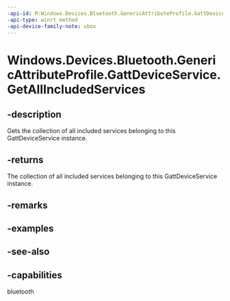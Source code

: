 ```yaml
---
-api-id: M:Windows.Devices.Bluetooth.GenericAttributeProfile.GattDeviceService.GetAllIncludedServices
-api-type: winrt method
-api-device-family-note: xbox
---
```


<!-- Method syntax
public Windows.Foundation.Collections.IVectorView<Windows.Devices.Bluetooth.GenericAttributeProfile.GattDeviceService> GetAllIncludedServices()
-->

# Windows.Devices.Bluetooth.GenericAttributeProfile.GattDeviceService.GetAllIncludedServices

## -description
Gets the collection of all included services belonging to this GattDeviceService instance.

## -returns
The collection of all included services belonging to this GattDeviceService instance.

## -remarks

## -examples

## -see-also

## -capabilities
bluetooth
